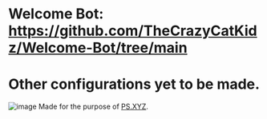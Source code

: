 # Welcome Bot: https://github.com/TheCrazyCatKidz/Welcome-Bot/tree/main

# Other configurations yet to be made.

![image](https://user-images.githubusercontent.com/79745507/148037995-84fac294-0c22-48d3-b257-37d31f8dec59.png) Made for the purpose of [PS.XYZ](https://platservices.xyz).
